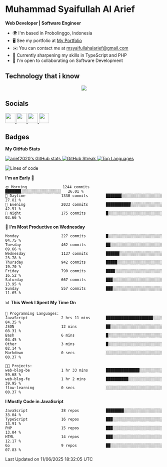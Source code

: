 # Muhammad Syaifullah Al Arief
**Web Developer | Software Engineer**

- 🌍  I'm based in Probolinggo, Indonesia
- 🖥️  See my portfolio at [My Portfolio](https://msyaifullahalarief.vercel.app)
- ✉️  You can contact me at [msyaifullahalarief@gmail.com](mailto:msyaifullahalarief@gmail.com)
- 🧠  Currently sharpening my skills in TypeScript and PHP
- 🤝  I'm open to collaborating on Software Development

## Technology that i know
<p align="center">
  <a href="https://skillicons.dev">
    <img src="https://skillicons.dev/icons?i=git,html,docker,css,js,express,firebase,go,laravel,linux,mongodb,mysql,nextjs,nginx,nodejs,npm,postgres,postman,prisma,tailwind,ts,ubuntu,vercel,vscode,vue,windows,yarn" />
  </a>
</p>

## Socials
<p align="left">
    <a href="https://discord.com/users/hanifez" target="_blank" rel="noreferrer">
        <picture>
            <source media="(prefers-color-scheme: dark)" srcset="https://raw.githubusercontent.com/danielcranney/readme-generator/main/public/icons/socials/discord-dark.svg" />
            <source media="(prefers-color-scheme: light)" srcset="https://raw.githubusercontent.com/danielcranney/readme-generator/main/public/icons/socials/discord.svg" />
            <img src="https://raw.githubusercontent.com/danielcranney/readme-generator/main/public/icons/socials/discord.svg" width="32" height="32" />
        </picture>
    </a>
    <a href="https://www.github.com/arief2020" target="_blank" rel="noreferrer">
        <picture>
            <source media="(prefers-color-scheme: dark)" srcset="https://raw.githubusercontent.com/danielcranney/readme-generator/main/public/icons/socials/github-dark.svg" />
            <source media="(prefers-color-scheme: light)" srcset="https://raw.githubusercontent.com/danielcranney/readme-generator/main/public/icons/socials/github.svg" />
            <img src="https://raw.githubusercontent.com/danielcranney/readme-generator/main/public/icons/socials/github.svg" width="32" height="32" />
        </picture>
    </a>
    <a href="https://muhammadsyaifullahalarief.hashnode.dev" target="_blank" rel="noreferrer">
        <picture>
            <source media="(prefers-color-scheme: dark)" srcset="https://raw.githubusercontent.com/danielcranney/readme-generator/main/public/icons/socials/hashnode-dark.svg" />
            <source media="(prefers-color-scheme: light)" srcset="https://raw.githubusercontent.com/danielcranney/readme-generator/main/public/icons/socials/hashnode.svg" />
            <img src="https://raw.githubusercontent.com/danielcranney/readme-generator/main/public/icons/socials/hashnode.svg" width="32" height="32" />
        </picture>
    </a>
    <a href="https://www.linkedin.com/in/muhammad-syaifullah-al-arief/" target="_blank" rel="noreferrer">
        <picture>
            <source media="(prefers-color-scheme: dark)" srcset="https://raw.githubusercontent.com/danielcranney/readme-generator/main/public/icons/socials/linkedin-dark.svg" />
            <source media="(prefers-color-scheme: light)" srcset="https://raw.githubusercontent.com/danielcranney/readme-generator/main/public/icons/socials/linkedin.svg" />
            <img src="https://raw.githubusercontent.com/danielcranney/readme-generator/main/public/icons/socials/linkedin.svg" width="32" height="32" />
        </picture>
    </a>
</p>

## Badges
<b>My GitHub Stats</b>

<a href="http://www.github.com/arief2020">
    <img src="https://github-readme-stats.vercel.app/api?username=arief2020&show_icons=true&hide=&count_private=true&title_color=0891b2&text_color=ffffff&icon_color=0891b2&bg_color=27272a&hide_border=true&show_icons=true" alt="arief2020's GitHub stats" />
</a>
<a href="http://www.github.com/arief2020">
    <img src="https://github-readme-streak-stats.herokuapp.com/?user=arief2020&stroke=ffffff&background=27272a&ring=0891b2&fire=0891b2&currStreakNum=ffffff&currStreakLabel=0891b2&sideNums=ffffff&sideLabels=ffffff&dates=ffffff&hide_border=true" alt="GitHub Streak" />
</a>


<a href="https://github.com/arief2020" align="left">
    <img src="https://github-readme-stats.vercel.app/api/top-langs/?username=arief2020&langs_count=10&title_color=0891b2&text_color=ffffff&icon_color=0891b2&bg_color=27272a&hide_border=true&locale=en&custom_title=Top%20Languages" alt="Top Languages" />
</a>

<!--START_SECTION:waka-->
![Lines of code](https://img.shields.io/badge/From%20Hello%20World%20I%27ve%20Written-9.6%20million%20lines%20of%20code-blue)

**I'm an Early 🐤** 

```text
🌞 Morning                1244 commits        ███████░░░░░░░░░░░░░░░░░░   26.01 % 
🌆 Daytime                1330 commits        ███████░░░░░░░░░░░░░░░░░░   27.81 % 
🌃 Evening                2033 commits        ███████████░░░░░░░░░░░░░░   42.51 % 
🌙 Night                  175 commits         █░░░░░░░░░░░░░░░░░░░░░░░░   03.66 % 
```
📅 **I'm Most Productive on Wednesday** 

```text
Monday                   227 commits         █░░░░░░░░░░░░░░░░░░░░░░░░   04.75 % 
Tuesday                  462 commits         ██░░░░░░░░░░░░░░░░░░░░░░░   09.66 % 
Wednesday                1137 commits        ██████░░░░░░░░░░░░░░░░░░░   23.78 % 
Thursday                 942 commits         █████░░░░░░░░░░░░░░░░░░░░   19.70 % 
Friday                   790 commits         ████░░░░░░░░░░░░░░░░░░░░░   16.52 % 
Saturday                 667 commits         ███░░░░░░░░░░░░░░░░░░░░░░   13.95 % 
Sunday                   557 commits         ███░░░░░░░░░░░░░░░░░░░░░░   11.65 % 
```


📊 **This Week I Spent My Time On** 

```text
💬 Programming Languages: 
JavaScript               2 hrs 11 mins       █████████████████████░░░░   84.35 % 
JSON                     12 mins             ██░░░░░░░░░░░░░░░░░░░░░░░   08.31 % 
Bash                     6 mins              █░░░░░░░░░░░░░░░░░░░░░░░░   04.45 % 
Other                    3 mins              █░░░░░░░░░░░░░░░░░░░░░░░░   02.14 % 
Markdown                 0 secs              ░░░░░░░░░░░░░░░░░░░░░░░░░   00.37 % 

🐱‍💻 Projects: 
web-blog-be              1 hr 33 mins        ███████████████░░░░░░░░░░   59.68 % 
web-blog-fe              1 hr 2 mins         ██████████░░░░░░░░░░░░░░░   39.95 % 
flow-learning            0 secs              ░░░░░░░░░░░░░░░░░░░░░░░░░   00.37 % 
```

**I Mostly Code in JavaScript** 

```text
JavaScript               38 repos            ████████░░░░░░░░░░░░░░░░░   33.04 % 
TypeScript               16 repos            ███░░░░░░░░░░░░░░░░░░░░░░   13.91 % 
PHP                      15 repos            ███░░░░░░░░░░░░░░░░░░░░░░   13.04 % 
HTML                     14 repos            ███░░░░░░░░░░░░░░░░░░░░░░   12.17 % 
Go                       9 repos             ██░░░░░░░░░░░░░░░░░░░░░░░   07.83 % 
```




 Last Updated on 11/06/2025 18:32:05 UTC
<!--END_SECTION:waka-->
